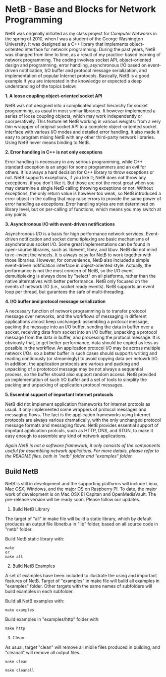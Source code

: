 # NetB - Base and Blocks for Network Programming  

NetB was originally initiated as my class project for *Computer Networks* in the spring of 2010, when I was a student of the George Washington University. It was designed as a C++ library that implements object-oritented interface for network programming. During the past years, NetB was changed from time to time, as a result of my practice-based learning of network programming. The coding involves socket API, object-oriented design and programming, error handling, asynchronous I/O based on event-driven notification, I/O buffer and protocol message serialization, and implementation of popular Internet protocols. Basically, NetB is a good example if you are interested in the knowledge or expected a deep understanding of the topics below:   

**1. A loose coupling object-oriented socket API**         

NetB was not designed into a complicated object hierarchy for socket programming, as usual in most similar libraries. It however implemented a series of loose coupling objects, which may work independently or coorperatively. This feature let NetB working in various weights: from a very thin wrappper of original socket API to a complete object-oritented socket interface with various I/O modes and detailed error handling. It also made it easy to program mixing NetB with any other third-party network libraries. Using NetB never means binding to NetB. 

**2. Error handling in C++ is not only exceptions**    

Error handling is necessary in any serious programming, while C++ standard exception is an angel for some programmers and an evil for others. It is always a hard decision for C++ library to throw exceptions or not. NetB supports exceptions, if you like it; NetB does not throw any exceptions, if you don't like it. But those are not the most great when you may determine a single NetB calling throwing exceptions or not. Without exceptions, the only return value is however too weak, so NetB introduced a error object in the calling that may raise errors to provide the same power of error handling as exceptions. Error handling styles are not determined on library level, but on per-calling of functions, which means you may switch at any points.  

**3. Asynchronous I/O with event-driven notifications**  

Asynchronous I/O is a basis for high performance network services. Event-driven notification and socket demultiplexing are basic mechanisms of asynchronous socket I/O. Some great implementations can be found in open-source libraries, such as libevent, libev, and libuv. NetB did not mind to re-invent the wheels. It is always easy for NetB to work together with those libraries. However, for convenience, NetB also included a simple event-driven notification interface in object-oriented style. Actually, the performance is not the most concern of NetB, so the I/O event demultiplexing is always done by "select" on all platforms, rather than the native alternatives with better performance. NetB only focused on the events of network I/O (i.e., socket ready events). NetB supports an event loop per thread, but gurantees the safe of multi-threading.  

**4. I/O buffer and protocol message serialization**   

A necessary function of network programming is to transfer protocol message over networks, and the workflows of messaging in different applications almost keep unchanged: assembling a protocol message, packing the message into an I/O buffer, sending the data in buffer over a socket, receiving data from socket into an I/O buffer, unpacking a protocol message from the data in buffer, and processing the protocol message. It is obviously that, to get better performance, data should be copied as less as possible in the workflow. An application protocol I/O may be across multiple network I/Os, so a better buffer in such cases should supports writing and reading continously (or streamingly) to avoid copying data per netowrk I/O. In addition, the application protocols are various and packing and unpacking of a prototocol message may be not always a sequential process, so the buffer should also support random access. NetB provided an implementation of such I/O buffer and a set of tools to simplify the packing and unpacking of application protocol messages.    

**5. Essential support of important Internet protocols**    

NetB did not implement application frameworks for Internet protcols as usual. It only implemented some wrappers of protocol messages and messaging flows. The fact is the application frameworks using Internet protocols are always various dramatically, with the only unchanged protocol message formats and messaging flows. NetB provides essential support of impotant application protcols, such as HTTP, DNS, and STUN, to make it easy enough to assemble any kind of network applications.  

*Again NetB is not a software framework, it only consists of the components useful for assembling network applictions. For more details, please refer to the README files, both in "netb" folder and "examples" folder.*  

## Build NetB

NetB is still in development and the supporting platforms will include Linux, Mac OSX, Windows, and the major OS on Raspberry PI. To date, the major work of development is on Mac OSX EI Capitan and OpenMediaVault. The pre-release version will be ready soon. Please follow our updates. 

1. Build NetB Library

The target of "all" in make file will build a static library, which by default produces an output file libnetb.a in "lib" folder, based on all source code in "netb" folder.   

Build NetB static library with:  
```shell
make
or
make all  
```

2. Build NetB Examples  

A set of examples have been included to illustrate the using and important features of NetB. Target of "examples" in make file will build all examples in "examples" folder. Other targets with the same names of subfolders will build examples in each subfolder. 

Build all NetB examples with:    
```shell
make examples
```

Build examples in "examples/http" folder with:  
```shell
make http  
```

3. Clean  

As usual, target "clean" will remove all midlle files produced in building, and "cleanall" will remove all output files. 

```shell
make clean
```

```shell
make cleanall
```
